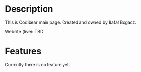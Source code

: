 # Description

This is Codibear main page.
Created and owned by Rafał Bogacz.

Website (live): TBD

# Features

Currently there is no feature yet.
